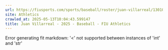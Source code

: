 ```yaml
---
url: https://fiusports.com/sports/baseball/roster/juan-villarreal/13010
site: Athletics
crawled_at: 2025-05-13T10:04:43.599147
title: Juan Villarreal - 2025 - Baseball - FIU Athletics
---
```


Error generating fit markdown: '<' not supported between instances of 'int' and 'str'
